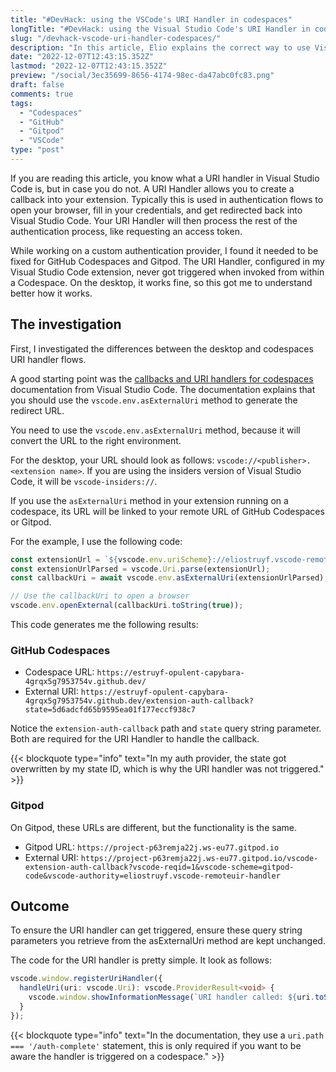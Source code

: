 ```yaml
---
title: "#DevHack: using the VSCode's URI Handler in codespaces"
longTitle: "#DevHack: using the Visual Studio Code's URI Handler in codespaces"
slug: "/devhack-vscode-uri-handler-codespaces/"
description: "In this article, Elio explains the correct way to use Visual Studio Code's URI handler to ensure that it also works on GitHub Codespaces and Gitpod."
date: "2022-12-07T12:43:15.352Z"
lastmod: "2022-12-07T12:43:15.352Z"
preview: "/social/3ec35699-8656-4174-98ec-da47abc0fc83.png"
draft: false
comments: true
tags:
  - "Codespaces"
  - "GitHub"
  - "Gitpod"
  - "VSCode"
type: "post"
---
```


If you are reading this article, you know what a URI handler in Visual Studio Code is, but in case you do not. A URI Handler allows you to create a callback into your extension. Typically this is used in authentication flows to open your browser, fill in your credentials, and get redirected back into Visual Studio Code. Your URI Handler will then process the rest of the authentication process, like requesting an access token.

While working on a custom authentication provider, I found it needed to be fixed for GitHub Codespaces and Gitpod. The URI Handler, configured in my Visual Studio Code extension, never got triggered when invoked from within a Codespace. On the desktop, it works fine, so this got me to understand better how it works.

## The investigation

First, I investigated the differences between the desktop and codespaces URI handler flows. 

A good starting point was the [callbacks and URI handlers for codespaces](https://code.visualstudio.com/api/advanced-topics/remote-extensions#callbacks-and-uri-handlers) documentation from Visual Studio Code. The documentation explains that you should use the `vscode.env.asExternalUri` method to generate the redirect URL.

You need to use the `vscode.env.asExternalUri` method, because it will convert the URL to the right environment. 

For the desktop, your URL should look as follows: `vscode://<publisher>.<extension name>`. If you are using the insiders version of Visual Studio Code, it will be `vscode-insiders://`.

If you use the `asExternalUri` method in your extension running on a codespace, its URL will be linked to your remote URL of GitHub Codespaces or Gitpod.

For the example, I use the following code:

```typescript
const extensionUrl = `${vscode.env.uriScheme}://eliostruyf.vscode-remoteuri-sample`;
const extensionUrlParsed = vscode.Uri.parse(extensionUrl);
const callbackUri = await vscode.env.asExternalUri(extensionUrlParsed);

// Use the callbackUri to open a browser
vscode.env.openExternal(callbackUri.toString(true));
```

This code generates me the following results:

### GitHub Codespaces

- Codespace URL: `https://estruyf-opulent-capybara-4grqx5g7953754v.github.dev/`
- External URI: `https://estruyf-opulent-capybara-4grqx5g7953754v.github.dev/extension-auth-callback?state=5d6adcfd65b9595ea01f177eccf938c7`

Notice the `extension-auth-callback` path and `state` query string parameter. Both are required for the URI Handler to handle the callback.

{{< blockquote type="info" text="In my auth provider, the state got overwritten by my state ID, which is why the URI handler was not triggered." >}}

### Gitpod

On Gitpod, these URLs are different, but the functionality is the same.

- Gitpod URL: `https://project-p63remja22j.ws-eu77.gitpod.io`
- External URI: `https://project-p63remja22j.ws-eu77.gitpod.io/vscode-extension-auth-callback?vscode-reqid=1&vscode-scheme=gitpod-code&vscode-authority=eliostruyf.vscode-remoteuir-handler`

## Outcome

To ensure the URI handler can get triggered, ensure these query string parameters you retrieve from the asExternalUri method are kept unchanged.

The code for the URI handler is pretty simple. It look as follows:

```typescript
vscode.window.registerUriHandler({
  handleUri(uri: vscode.Uri): vscode.ProviderResult<void> {
    vscode.window.showInformationMessage(`URI handler called: ${uri.toString()}`);
  }
});
```

{{< blockquote type="info" text="In the documentation, they use a `uri.path === '/auth-complete'` statement, this is only required if you want to be aware the handler is triggered on a codespace." >}}